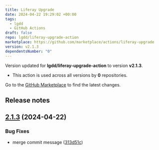 ```yaml
---
title: Liferay Upgrade
date: 2024-04-22 19:29:02 +00:00
tags:
  - lgdd
  - GitHub Actions
draft: false
repo: lgdd/liferay-upgrade-action
marketplace: https://github.com/marketplace/actions/liferay-upgrade
version: v2.1.3
dependentsNumber: "0"
---
```



Version updated for **lgdd/liferay-upgrade-action** to version **v2.1.3**.
- This action is used across all versions by **0** repositories.

Go to the [GitHub Marketplace](https://github.com/marketplace/actions/liferay-upgrade) to find the latest changes.

## Release notes

## [2.1.3](https://github.com/lgdd/liferay-upgrade-action/compare/v2.1.2...v2.1.3) (2024-04-22)


### Bug Fixes

* merge commit message ([313d51c](https://github.com/lgdd/liferay-upgrade-action/commit/313d51c46539ba2db74446b6360c0840c440b554))
